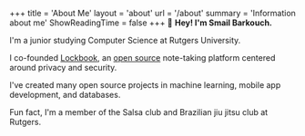 +++
title = 'About Me'
layout = 'about'
url = '/about'
summary = 'Information about me'
ShowReadingTime = false
+++
👋 **Hey! I'm Smail Barkouch.**

I'm a junior studying Computer Science at Rutgers University.

I co-founded [Lockbook](https://lockbook.net), an [open source](https://github.com/lockbook/lockbook) note-taking platform centered around privacy and security.

I've created many open source projects in machine learning, mobile app development, and databases.

Fun fact, I'm a member of the Salsa club and Brazilian jiu jitsu club at Rutgers.
